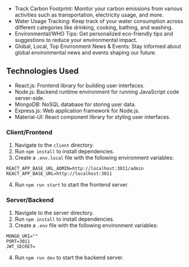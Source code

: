 - Track Carbon Footprint: Monitor your carbon emissions from various activities such as transportation, electricity usage, and more.
- Water Usage Tracking: Keep track of your water consumption across different categories like drinking, cooking, bathing, and washing.
- Environmental/WHO Tips: Get personalized eco-friendly tips and suggestions to reduce your environmental impact.
- Global, Local, Top Environment News & Events: Stay informed about global environmental news and events shaping our future.

## Technologies Used

- React.js: Frontend library for building user interfaces.
- Node.js: Backend runtime environment for running JavaScript code server-side.
- MongoDB: NoSQL database for storing user data.
- Express.js: Web application framework for Node.js.
- Material-UI: React component library for styling user interfaces.

### Client/Frontend

1. Navigate to the `client` directory.
2. Run `npm install` to install dependencies.
3. Create a `.env.local` file with the following environment variables:

```plaintext
REACT_APP_BASE_URL_ADMIN=http://localhost:3011/admin
REACT_APP_BASE_URL=http://localhost:3011
```
4. Run `npm run start` to start the frontend server.
   
### Server/Backend
1. Navigate to the server directory.
2. Run `npm install` to install dependencies.
3. Create a `.env` file with the following environment variables:
   
```plaintext
MONGO_URI=""
PORT=3011
JWT_SECRET=
```

4. Run `npm run dev` to start the backend server.
